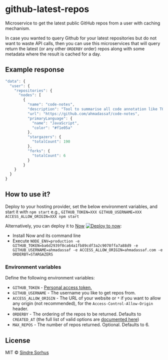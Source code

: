 # github-latest-repos

Microservice to get the latest public GitHub repos from a user with caching mechanism. 

In case you wanted to query Github for your latest repositories but do not want to waste API calls, then you can use this microservices that will query return the latest (or any other `ORDERBY` order) repos along with some metadata where the result is cached for a day.
## Example response

```js
"data": {
  "user": {
    "repositories": {
      "nodes": [
        {
          "name": "code-notes",
          "description": "Tool to summarise all code annotation like TODO or FIXME",
          "url": "https://github.com/ahmadassaf/code-notes",
          "primaryLanguage": {
            "name": "JavaScript",
            "color": "#f1e05a"
          },
          "stargazers": {
            "totalCount": 190
          },
          "forks": {
            "totalCount": 6
          }
        }
    }
  }
}
```

## How to use it?

Deploy to your hosting provider, set the below environment variables, and start it with `npm start` e.g., `GITHUB_TOKEN=XXX GITHUB_USERNAME=XXX ACCESS_ALLOW_ORIGIN=XXX npm start`

Alternatively, you can deploy it to [Now](https://zeit.co/now) [![Deploy to now](https://deploy.now.sh/static/button.svg)](https://deploy.now.sh/?repo=https://github.com/ahmadassaf/github-latest-repos&env=GITHUB_TOKEN&env=GITHUB_USERNAME&env=ACCESS_ALLOW_ORIGIN&env=MAX_REPOS):

 - Install Now and its command line
 - Execute `NODE_ENV=production -e GITHUB_TOKEN=ba6d2939f0ca64a1fb89cdf3a2c9078ffa7a88d9 -e GITHUB_USERNAME=ahmadassaf -e ACCESS_ALLOW_ORIGIN=ahmadassaf.com -e ORDERBY=STARGAZERS`

### Environment variables

Define the following environment variables:

- `GITHUB_TOKEN` - [Personal access token.](https://github.com/settings/tokens/new?description=gh-latest-repos)
- `GITHUB_USERNAME` - The username you like to get repos from.
- `ACCESS_ALLOW_ORIGIN` - The URL of your website or `*` if you want to allow any origin (not recommended), for the `Access-Control-Allow-Origin` header.
- `ORDERBY` - The ordering of the repos to be returned. Defaults to `CREATED_AT` (the full list of valid options are [documented here](https://developer.github.com/v4/enum/repositoryorderfield/))
- `MAX_REPOS` - The number of repos returned. Optional. Defaults to 6.

## License
MIT © [Sindre Sorhus](https://sindresorhus.com)
